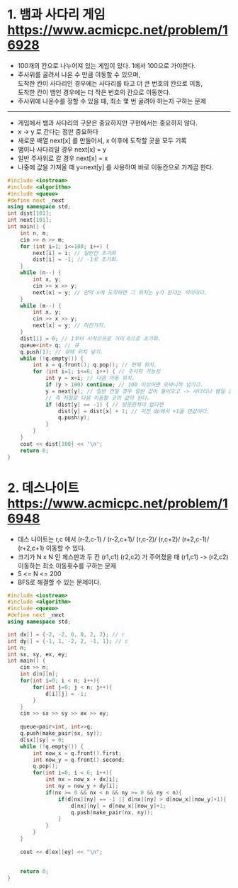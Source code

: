 # 1. 뱀과 사다리 게임 https://www.acmicpc.net/problem/16928   
   
* 100개의 칸으로 나누어져 있는 게임이 있다. 1에서 100으로 가야한다.         
* 주사위를 굴려서 나온 수 만큼 이동할 수 있으며,       
도착한 칸이 사다리인 경우에는 사다리를 타고 더 큰 번호의 칸으로 이동,       
도착한 칸이 뱀인 경우에는 더 작은 번호의 칸으로 이동한다.          
* 주사위에 나온수를 정할 수 있을 때, 최소 몇 번 굴려야 하는지 구하는 문제         
    
___
   
* 게임에서 뱀과 사다리의 구분은 중요하지만 구현에서는 중요하지 않다.    
* x -> y 로 간다는 점만 중요하다   
* 새로운 배열 next[x] 를 만들어서, x 이후에 도착할 곳을 모두 기록  
* 뱀이나 사다리일 경우 next[x] = y
* 일반 주사위로 갈 경우 next[x] = x 
* 나중에 값을 가져올 때 y=next[y] 를 사용하여 바로 이동칸으로 가게끔 한다.  

```c++
#include <iostream>
#include <algorithm>
#include <queue>
#define next _next
using namespace std;
int dist[101];
int next[101];
int main() {
    int n, m;
    cin >> n >> m;
    for (int i=1; i<=100; i++) {
        next[i] = i; // 일반칸 초기화
        dist[i] = -1; // -1로 초기화.
    }
    while (n--) {
        int x, y;
        cin >> x >> y;
        next[x] = y; // 만약 x에 도착하면 그 위치는 y가 된다는 의미이다.
    }
    while (m--) {
        int x, y;
        cin >> x >> y;
        next[x] = y; // 마찬가지.
    }
    dist[1] = 0; // 1부터 시작으므로 거리 0으로 초기화.
    queue<int> q; // 큐
    q.push(1); // 큐에 위치 넣기.
    while (!q.empty()) {
        int x = q.front(); q.pop(); // 현재 위치.
        for (int i=1; i<=6; i++) { // 주사위 가능성
            int y = x+i; // 다음 이동 위치.
            if (y > 100) continue; // 100 이상이면 오바니까 넘기고.
            y = next[y]; // 일반 칸일 경우 일반 값이 들어오고 -> 사다리나 뱀일 경우 그 다음 이동할 곳의 값이 온다.
            // 즉 저절로 다음 이동할 곳의 값이 된다.
            if (dist[y] == -1) { // 방문한적이 없다면
                dist[y] = dist[x] + 1; // 이전 dp에서 +1을 한값이다.
                q.push(y);
            }
        }
    }
    cout << dist[100] << '\n';
    return 0;
}

```

# 2. 데스나이트 https://www.acmicpc.net/problem/16948

* 데스 나이트는 r,c 에서 (r-2,c-1) / (r-2,c+1)/ (r,c-2)/ (r,c+2)/ (r+2,c-1)/ (r+2,c+1) 이동할 수 있다.   
* 크기가 N x N 인 체스판과 두 칸 (r1,c1) (r2,c2) 가 주어졌을 때 (r1,c1) -> (r2,c2) 이동하는 최소 이동횟수를 구하는 문제
* 5 <= N <= 200
* BFS로 해결할 수 있는 문제이다.  

```c++
#include <iostream>
#include <algorithm>
#include <queue>
#define next _next
using namespace std;

int dx[] = {-2, -2, 0, 0, 2, 2}; // r
int dy[] = {-1, 1, -2, 2, -1, 1}; // c
int n;
int sx, sy, ex, ey;
int main() {
    cin >> n;
    int d[n][n];
    for(int i=0; i < n; i++){
        for(int j=0; j < n; j++){
            d[i][j] = -1;
        }
    }
    cin >> sx >> sy >> ex >> ey;
    
    queue<pair<int, int>>q;
    q.push(make_pair(sx, sy));
    d[sx][sy] = 0;
    while (!q.empty()) {
        int now_x = q.front().first;
        int now_y = q.front().second;
        q.pop();
        for(int i=0; i < 6; i++){
            int nx = now_x + dx[i];
            int ny = now_y + dy[i];
            if(nx >= 0 && nx < n && ny >= 0 && ny < n){
                if(d[nx][ny] == -1 || d[nx][ny] > d[now_x][now_y]+1){
                    d[nx][ny] = d[now_x][now_y]+1;
                    q.push(make_pair(nx, ny));
                }
            }
        }
    }
    
    cout << d[ex][ey] << "\n";
    
    
    return 0;
}

```
